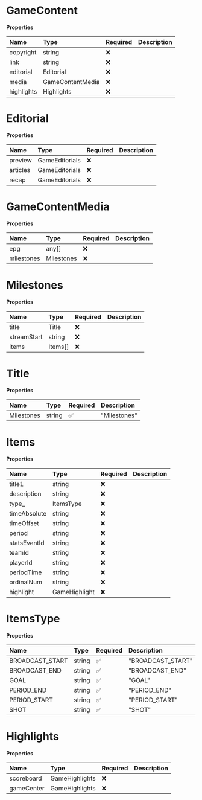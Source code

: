 # GameContent

**Properties**

| Name       | Type             | Required | Description |
| :--------- | :--------------- | :------- | :---------- |
| copyright  | string           | ❌       |             |
| link       | string           | ❌       |             |
| editorial  | Editorial        | ❌       |             |
| media      | GameContentMedia | ❌       |             |
| highlights | Highlights       | ❌       |             |

# Editorial

**Properties**

| Name     | Type           | Required | Description |
| :------- | :------------- | :------- | :---------- |
| preview  | GameEditorials | ❌       |             |
| articles | GameEditorials | ❌       |             |
| recap    | GameEditorials | ❌       |             |

# GameContentMedia

**Properties**

| Name       | Type       | Required | Description |
| :--------- | :--------- | :------- | :---------- |
| epg        | any[]      | ❌       |             |
| milestones | Milestones | ❌       |             |

# Milestones

**Properties**

| Name        | Type    | Required | Description |
| :---------- | :------ | :------- | :---------- |
| title       | Title   | ❌       |             |
| streamStart | string  | ❌       |             |
| items       | Items[] | ❌       |             |

# Title

**Properties**

| Name       | Type   | Required | Description  |
| :--------- | :----- | :------- | :----------- |
| Milestones | string | ✅       | "Milestones" |

# Items

**Properties**

| Name         | Type          | Required | Description |
| :----------- | :------------ | :------- | :---------- |
| title1       | string        | ❌       |             |
| description  | string        | ❌       |             |
| type\_       | ItemsType     | ❌       |             |
| timeAbsolute | string        | ❌       |             |
| timeOffset   | string        | ❌       |             |
| period       | string        | ❌       |             |
| statsEventId | string        | ❌       |             |
| teamId       | string        | ❌       |             |
| playerId     | string        | ❌       |             |
| periodTime   | string        | ❌       |             |
| ordinalNum   | string        | ❌       |             |
| highlight    | GameHighlight | ❌       |             |

# ItemsType

**Properties**

| Name            | Type   | Required | Description       |
| :-------------- | :----- | :------- | :---------------- |
| BROADCAST_START | string | ✅       | "BROADCAST_START" |
| BROADCAST_END   | string | ✅       | "BROADCAST_END"   |
| GOAL            | string | ✅       | "GOAL"            |
| PERIOD_END      | string | ✅       | "PERIOD_END"      |
| PERIOD_START    | string | ✅       | "PERIOD_START"    |
| SHOT            | string | ✅       | "SHOT"            |

# Highlights

**Properties**

| Name       | Type           | Required | Description |
| :--------- | :------------- | :------- | :---------- |
| scoreboard | GameHighlights | ❌       |             |
| gameCenter | GameHighlights | ❌       |             |

<!-- This file was generated by liblab | https://liblab.com/ -->
